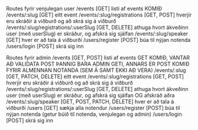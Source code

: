 Routes fyrir venjulegan user
/events [GET] listi af events KOMIÐ
/events/:slug [GET] eitt event
/events/:slug/registrations [GET, POST] hverjir eru skráðir á viðburð og að skrá sig á viðburð
/events/:slug/registrations/:userSlug [GET, DELETE] athuga hvort ákveðinn user (með userSlug) er skráður, og afskrá sig sjálfan
/events/:slug/speaker [GET] hver er að tala á viðburði
/users/register [POST] búa til nýjan notenda
/users/login [POST] skrá sig inn

Routes fyrir admin
/events [GET, POST] listi af events GET KOMIÐ, VANTAR AÐ VALIDATA POST ÞANNIG BARA ADMIN GETI, ANNARS ER POST KOMIÐ FYRIR ALMENNAN NOTANDA (SEM Á SAMT EKKI AÐ VERA)
/events/:slug [GET, PATCH, DELETE] eitt event
/events/:slug/registrations [GET, POST] hverjir eru skráðir á viðburð og að skrá sig á viðburð
/events/:slug/registrations/:userSlug [GET, DELETE] athuga hvort ákveðinn user (með userSlug) er skráður, og afskrá sig sjálfan OG afskráð aðra
/events/:slug/speaker [GET, POST, PATCH, DELETE] hver er að tala á viðburði
/users [GET] sækja alla notendur
/users/register [POST] búa til nýjan notenda (getur búið til notenda, venjulegan og admin)
/users/login [POST] skrá sig inn
